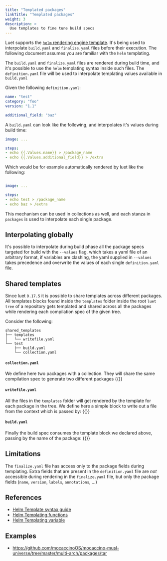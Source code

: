 ```yaml
---
title: "Templated packages"
linkTitle: "Templated packages"
weight: 3
description: >
  Use templates to fine tune build specs
---
```


Luet supports the [`helm` rendering engine template](https://helm.sh/docs/chart_template_guide/). It's being used to interpolate `build.yaml` and `finalize.yaml` files before their execution. The following document assumes you are familiar with the `helm` templating.

The `build.yaml` and `finalize.yaml` files are rendered during build time, and it's possible to use the `helm` templating syntax inside such files. The `definition.yaml` file will be used to interpolate templating values available in `build.yaml`

Given the following `definition.yaml`:

```yaml
name: "test"
category: "foo"
version: "1.1"

additional_field: "baz"
```

A `build.yaml` can look like the following, and interpolates it's values during build time:

```yaml
image: ...

steps:
- echo {{.Values.name}} > /package_name
- echo {{.Values.additional_field}} > /extra

```

Which would be for example automatically rendered by luet like the following:

```yaml

image: ...

steps:
- echo test > /package_name
- echo baz > /extra

```

This mechanism can be used in collections as well, and each stanza in `packages` is used to interpolate each single package.

## Interpolating globally

It's possible to interpolate during build phase all the package specs targeted for build with the ```--values``` flag, which takes a yaml file of an arbitrary format, if variables are clashing, the yaml supplied in `--values` takes precedence and overwrite the values of each single `definition.yaml` file.

## Shared templates

Since luet `0.17.5` it is possible to share templates across different packages. All templates blocks found inside the `templates` folder inside the root `luet tree` of a repository gets templated and shared across all the packages while rendering each compilation spec of the given tree.

Consider the following:

```
shared_templates
├── templates
│   └── writefile.yaml
└── test
    ├── build.yaml
    └── collection.yaml
```
#### `collection.yaml`
We define here two packages with a collection. They will share the same compilation spec to generate two different packages
{{<githubembed repo="mudler/luet" file="tests/fixtures/shared_templates/test/collection.yaml" lang="yaml">}}


#### `writefile.yaml`

All the files in the `templates` folder will get rendered by the template for each package in the tree. We define here a simple block to write out a file from the context which is passed by:
{{<githubembed repo="mudler/luet" file="tests/fixtures/shared_templates/templates/writefile.yaml" lang="yaml">}}


#### `build.yaml`
Finally the build spec consumes the template block we declared above, passing by the name of the package:
{{<githubembed repo="mudler/luet" file="tests/fixtures/shared_templates/test/build.yaml" lang="yaml">}}


## Limitations

The `finalize.yaml` file has access only to the package fields during templating. Extra fields that are present in the `definition.yaml` file are *not* accessible during rendering in the `finalize.yaml` file, but only the package fields (`name`, `version`, `labels`, `annotations`, ...)

## References

- [Helm Template syntax guide](https://helm.sh/docs/chart_template_guide/)
- [Helm Templating functions](https://helm.sh/docs/chart_template_guide/function_list/)
- [Helm Templating variable](https://helm.sh/docs/chart_template_guide/variables/)

## Examples

- https://github.com/mocaccinoOS/mocaccino-musl-universe/tree/master/multi-arch/packages/tar

